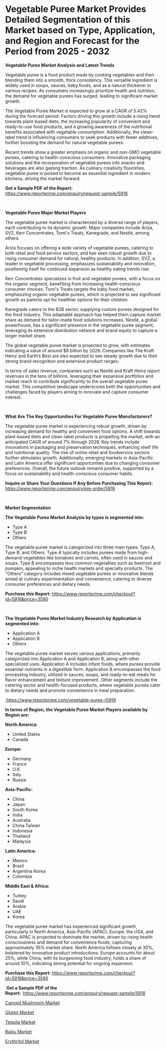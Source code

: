 <p><h1>Vegetable Puree Market Provides Detailed Segmentation of this Market based on Type, Application, and Region and Forecast for the Period from 2025 - 2032</h1></p><p><strong>Vegetable Puree Market Analysis and Latest Trends</strong></p>
<p><p>Vegetable puree is a food product made by cooking vegetables and then blending them into a smooth, thick consistency. This versatile ingredient is widely used in soups, sauces, baby foods, and as a natural thickener in various recipes. As consumers increasingly prioritize health and nutrition, the demand for vegetable purees has surged, leading to significant market growth.</p><p>The Vegetable Puree Market is expected to grow at a CAGR of 5.42% during the forecast period. Factors driving this growth include a rising trend towards plant-based diets, the increasing popularity of convenient and ready-to-use food products, and a growing awareness of the nutritional benefits associated with vegetable consumption. Additionally, the clean-label trend is influencing consumers to seek products with fewer additives, further boosting the demand for natural vegetable purees.</p><p>Recent trends show a greater emphasis on organic and non-GMO vegetable purees, catering to health-conscious consumers. Innovative packaging solutions and the incorporation of vegetable purees into snacks and beverages are also gaining traction. As culinary creativity flourishes, vegetable puree is poised to become an essential ingredient in modern kitchens, driving the market forward.</p></p>
<p><strong>Get a Sample PDF of the Report:&nbsp;</strong> <a href="https://www.reportprime.com/enquiry/request-sample/5918?utm_campaign=1108&utm_medium=2&utm_source=Github&utm_content=ia&utm_term=19032025&utm_id=vegetable-puree">https://www.reportprime.com/enquiry/request-sample/5918</a></p>
<p>&nbsp;</p>
<p><strong>Vegetable Puree Major Market Players</strong></p>
<p><p>The vegetable puree market is characterized by a diverse range of players, each contributing to its dynamic growth. Major companies include Ariza, SVZ, Kerr Concentrates, Tomi's Treats, Kanegrade, and Nestlé, among others. </p><p>Ariza focuses on offering a wide variety of vegetable purees, catering to both retail and food service sectors, and has seen robust growth due to rising consumer demand for natural, healthy products. In addition, SVZ, a leader in vegetable processing, emphasizes sustainability and innovation, positioning itself for continued expansion as healthy eating trends rise.</p><p>Kerr Concentrates specializes in fruit and vegetable purees, with a focus on the organic segment, benefiting from increasing health-conscious consumer choices. Tomi's Treats targets the baby food market, emphasizing organic vegetable purees, which is projected to see significant growth as parents opt for healthier options for their children.</p><p>Kanegrade caters to the B2B sector, supplying custom purees designed for the food industry. This adaptable approach has helped them capture market share as demand for tailor-made food solutions increases. Nestlé, a global powerhouse, has a significant presence in the vegetable puree segment, leveraging its extensive distribution network and brand equity to capture a larger market share.</p><p>The global vegetable puree market is projected to grow, with estimates indicating a value of around $8 billion by 2026. Companies like The Kraft Heinz and Earth’s Best are also expected to see steady growth due to their strong brand recognition and extensive product ranges.</p><p>In terms of sales revenue, companies such as Nestlé and Kraft Heinz report revenues in the tens of billions, leveraging their expansive portfolios and market reach to contribute significantly to the overall vegetable puree market. This competitive landscape underscores both the opportunities and challenges faced by players aiming to innovate and capture consumer interest.</p></p>
<p>&nbsp;</p>
<p><strong>What Are The Key Opportunities For Vegetable Puree Manufacturers?</strong></p>
<p><p>The vegetable puree market is experiencing robust growth, driven by increasing demand for healthy and convenient food options. A shift towards plant-based diets and clean-label products is propelling the market, with an anticipated CAGR of around 7% through 2028. Key trends include innovations in packaging and preservation techniques, enhancing shelf life and nutritional quality. The rise of online retail and foodservice sectors further stimulates growth. Additionally, emerging markets in Asia-Pacific and Latin America offer significant opportunities due to changing consumer preferences. Overall, the future outlook remains positive, supported by a focus on sustainability and health-conscious consumer habits.</p></p>
<p><strong>Inquire or Share Your Questions If Any Before Purchasing This Report:</strong> <a href="https://www.reportprime.com/enquiry/pre-order/5918?utm_campaign=1108&utm_medium=2&utm_source=Github&utm_content=ia&utm_term=19032025&utm_id=vegetable-puree">https://www.reportprime.com/enquiry/pre-order/5918</a></p>
<p>&nbsp;</p>
<p><strong>Market Segmentation</strong></p>
<p><strong>The Vegetable Puree Market Analysis by types is segmented into:</strong></p>
<p><ul><li>Type A</li><li>Type B</li><li>Others</li></ul></p>
<p><p>The vegetable puree market is categorized into three main types: Type A, Type B, and Others. Type A typically includes purees made from high-demand vegetables like tomatoes and carrots, often used in sauces and soups. Type B encompasses less common vegetables such as beetroot and pumpkin, appealing to niche health markets and specialty products. The "Others" category includes mixed vegetable purees or innovative blends aimed at culinary experimentation and convenience, catering to diverse consumer preferences and dietary needs.</p></p>
<p><strong>Purchase this Report:&nbsp;</strong><a href="https://www.reportprime.com/checkout?id=5918&price=3590&utm_campaign=1108&utm_medium=2&utm_source=Github&utm_content=ia&utm_term=19032025&utm_id=vegetable-puree">https://www.reportprime.com/checkout?id=5918&price=3590</a></p>
<p>&nbsp;</p>
<p><strong>The Vegetable Puree Market Industry Research by Application is segmented into:</strong></p>
<p><ul><li>Application A</li><li>Application B</li><li>Others</li></ul></p>
<p><p>The vegetable puree market serves various applications, primarily categorized into Application A and Application B, along with other specialized uses. Application A includes infant foods, where purees provide essential nutrients in a digestible form. Application B encompasses the food processing industry, utilized in sauces, soups, and ready-to-eat meals for flavor enhancement and texture improvement. Other segments include the catering sector and health-focused products, where vegetable purees cater to dietary needs and promote convenience in meal preparation.</p></p>
<p><a href="https://www.reportprime.com/vegetable-puree-r5918?utm_campaign=1108&utm_medium=2&utm_source=Github&utm_content=ia&utm_term=19032025&utm_id=vegetable-puree">&nbsp;https://www.reportprime.com/vegetable-puree-r5918</a></p>
<p><strong>In terms of Region, the Vegetable Puree Market Players available by Region are:</strong></p>
<p>
    <p> <strong> North America: </strong>
        <ul>
            <li>United States</li>
            <li>Canada</li>
        </ul>
        </p> 
    <p> <strong> Europe: </strong>
        <ul>
            <li>Germany</li>
            <li>France</li>
            <li>U.K.</li>
            <li>Italy</li>
            <li>Russia</li>
        </ul>
        </p> 
    <p> <strong> Asia-Pacific: </strong>
        <ul>
            <li>China</li>
            <li>Japan</li>
            <li>South Korea</li>
            <li>India</li>
            <li>Australia</li>
            <li>China Taiwan</li>
            <li>Indonesia</li>
            <li>Thailand</li>
            <li>Malaysia</li>
        </ul>
        </p> 
    <p> <strong> Latin America: </strong>
        <ul>
            <li>Mexico</li>
            <li>Brazil</li>
            <li>Argentina Korea</li>
            <li>Colombia</li>
        </ul>
        </p> 
    <p> <strong> Middle East & Africa: </strong>
        <ul>
            <li>Turkey</li>
            <li>Saudi</li>
            <li>Arabia</li>
            <li>UAE</li>
            <li>Korea</li>
        </ul>
    </p>
    </p>
<p><p>The vegetable puree market has experienced significant growth, particularly in North America, Asia-Pacific (APAC), Europe, the USA, and China. APAC is projected to dominate the market, driven by rising health consciousness and demand for convenience foods, capturing approximately 35% market share. North America follows closely at 30%, bolstered by innovative product introductions. Europe accounts for about 25%, while China, with its burgeoning food industry, holds a share of around 10%, indicating strong potential for ongoing expansion.</p></p>
<p><strong>Purchase this Report: </strong><a href="https://www.reportprime.com/checkout?id=5918&price=3590&utm_campaign=1108&utm_medium=2&utm_source=Github&utm_content=ia&utm_term=19032025&utm_id=vegetable-puree">https://www.reportprime.com/checkout?id=5918&price=3590</a></p>
<p>&nbsp;<strong>Get a Sample PDF of the Report:&nbsp;&nbsp;</strong><a href="https://www.reportprime.com/enquiry/request-sample/5918?utm_campaign=1108&utm_medium=2&utm_source=Github&utm_content=ia&utm_term=19032025&utm_id=vegetable-puree">https://www.reportprime.com/enquiry/request-sample/5918</a></p>
<p><strong></strong></p>
<p><p><a href="https://github.com/hoppeellia6b/Market-Research-Report-List-1/blob/main/canned-mushroom-market.md?utm_campaign=1108&utm_medium=2&utm_source=Github&utm_content=ia&utm_term=19032025&utm_id=vegetable-puree">Canned Mushroom Market</a></p><p><a href="https://github.com/fontshatintj/Market-Research-Report-List-1/blob/main/gluten-market.md?utm_campaign=1108&utm_medium=2&utm_source=Github&utm_content=ia&utm_term=19032025&utm_id=vegetable-puree">Gluten Market</a></p><p><a href="https://github.com/bredevasil2q/Market-Research-Report-List-1/blob/main/tequila-market.md?utm_campaign=1108&utm_medium=2&utm_source=Github&utm_content=ia&utm_term=19032025&utm_id=vegetable-puree">Tequila Market</a></p><p><a href="https://github.com/nedzazollo74/Market-Research-Report-List-1/blob/main/baijiu-market.md?utm_campaign=1108&utm_medium=2&utm_source=Github&utm_content=ia&utm_term=19032025&utm_id=vegetable-puree">Baijiu Market</a></p><p><a href="https://github.com/winjelequegt/Market-Research-Report-List-1/blob/main/erythritol-market.md?utm_campaign=1108&utm_medium=2&utm_source=Github&utm_content=ia&utm_term=19032025&utm_id=vegetable-puree">Erythritol Market</a></p></p>